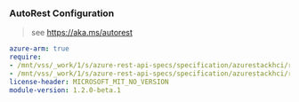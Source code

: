 ### AutoRest Configuration

> see https://aka.ms/autorest

``` yaml
azure-arm: true
require:
- /mnt/vss/_work/1/s/azure-rest-api-specs/specification/azurestackhci/resource-manager/readme.md
- /mnt/vss/_work/1/s/azure-rest-api-specs/specification/azurestackhci/resource-manager/readme.go.md
license-header: MICROSOFT_MIT_NO_VERSION
module-version: 1.2.0-beta.1

```
